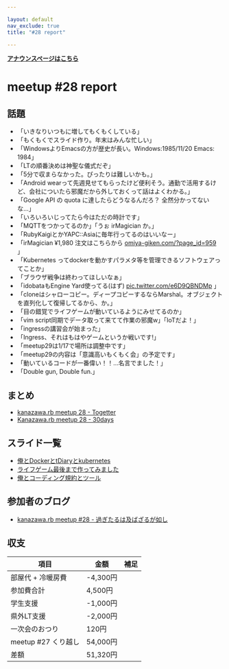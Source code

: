 ```yaml
---

layout: default
nav_exclude: true
title: "#28 report"

---
```


<p> <a href="../"><strong>アナウンスページはこちら</strong></a></p>

meetup #28 report
==================

話題
----

-   「いきなりいつもに増してもくもくしている」
-   「もくもくでスライド作り。年末はみんな忙しい」
-   「WindowsよりEmacsの方が歴史が長い。Windows:1985/11/20 Emacs: 1984」
-   「LTの順番決めは神聖な儀式だぞ」
-   「5分で収まらなかった。ぴったりは難しいかも。」
-   「Android wearって先週見せてもらったけど便利そう。通勤で活用するけど、会社についたら邪魔だから外しておくって話はよくわかる。」
-   「Google API の quota に達したらどうなるんだろ？ 全然分かってないな…」
-   「いろいろいじってたら今はただの時計です」
-   「MQTTをつかってるのか」「うぉ irMagician か。」
-   「RubyKaigiとかYAPC::Asiaに毎年行ってるのはいいなー」
-   「irMagician ¥1,980 注文はこちらから [omiya-giken.com/?page\_id=959](http://www.omiya-giken.com/?page_id=959) 」
-   「Kubernetes ってdockerを動かすパラメタ等を管理できるソフトウェアってことか」
-   「ブラウザ戦争は終わってほしいなぁ」
-   「idobataもEngine Yard使ってる(はず) [pic.twitter.com/e6D9QBNDMp](https://twitter.com/kompiro/status/546183791358640128/photo/1) 」
-   「cloneはシャローコピー。ディープコピーするならMarshal。オブジェクトを直列化して復帰してるから、か。」
-   「目の錯覚でライフゲームが動いているようにみせてるのか」
-   「vim script同期でデータ取って来てて作業の邪魔w」「IoTだよ！」
-   「ingressの講習会が始まった」
-   「Ingress、それはもはやゲームというか戦いです!」
-   「meetup29は1/17で場所は調整中です」
-   「meetup29の内容は「意識高いもくもく会」の予定です」
-   「動いているコードが一番偉い！！…名言でました！」
-   「Double gun, Double fun.」

まとめ
------

-   [kanazawa.rb meetup 28 - Togetter](http://togetter.com/li/760568)
-   [Kanazawa.rb meetup 28 - 30days](http://30d.jp/kzrb/18)

スライド一覧
------------

-   [俺とDockerとtDiaryとkubernetes](http://www.slideshare.net/pharaohkj/dockert-diarykubernetes?ref=http://www.slideshare.net/pharaohkj)
-   [ライフゲーム最後まで作ってみました](http://www.slideshare.net/cottondesu/lifegame-42911093)
-   [俺とコーディング規約とツール](http://www.slideshare.net/pharaohkj/ss-42889366?ref=http://www.slideshare.net/pharaohkj)

参加者のブログ
--------------

-   [kanazawa.rb meetup #28 - 過ぎたるは及ばざるが如し](http://cotton-desu.hatenablog.com/entry/2014/12/23/214709)

収支
----

 | 項目                   | 金額       | 補足   |
 | ---------------------- | ---------- | ------ |
 | 部屋代 + 冷暖房費      | -4,300円   |        |
 | 参加費合計             | 4,500円    |        |
 | 学生支援               | -1,000円   |        |
 | 県外LT支援             | -2,000円   |        |
 | 一次会のおつり         | 120円      |        |
 | meetup #27 くり越し    | 54,000円   |        |
 | 差額                   | 51,320円   |        |


